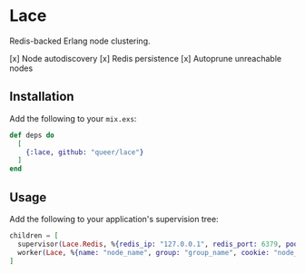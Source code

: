 # Lace

Redis-backed Erlang node clustering.

[x] Node autodiscovery
[x] Redis persistence
[x] Autoprune unreachable nodes

## Installation

Add the following to your `mix.exs`:

```elixir
def deps do
  [
    {:lace, github: "queer/lace"}
  ]
end
```

## Usage

Add the following to your application's supervision tree:

```elixir
children = [
  supervisor(Lace.Redis, %{redis_ip: "127.0.0.1", redis_port: 6379, pool_size: 10, redis_pass: "a"}),
  worker(Lace, %{name: "node_name", group: "group_name", cookie: "node_cookie"}),
]
```